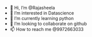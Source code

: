 - 👋 Hi, I’m @Rajasheela
- 👀 I’m interested in Datascience
- 🌱 I’m currently learning python
- 💞️ I’m looking to collaborate on github
- 📫 How to reach me @9972663033

<!---
Rajasheela/Rajasheela is a ✨ special ✨ repository because its `README.md` (this file) appears on your GitHub profile.
You can click the Preview link to take a look at your changes.
--->
